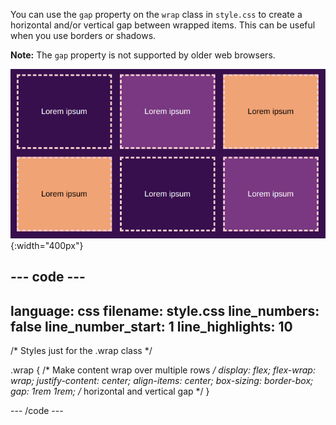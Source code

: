 You can use the `gap` property on the `wrap` class in `style.css` to create a horizontal and/or vertical gap between wrapped items. This can be useful when you use borders or shadows. 

**Note:** The `gap` property is not supported by older web browsers. 

![Two rows of three coloured boxes with gaps in between the rows and columns.](images/flex-gap.png){:width="400px"}

--- code ---
---
language: css
filename: style.css
line_numbers: false
line_number_start: 1
line_highlights: 10
---
/* Styles just for the .wrap class */

.wrap {
  /* Make content wrap over multiple rows */
  display: flex;
  flex-wrap: wrap;
  justify-content: center;
  align-items: center;
  box-sizing: border-box;
  gap: 1rem 1rem; /* horizontal and vertical gap */
}

--- /code ---
